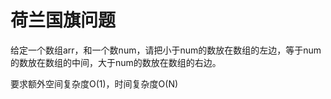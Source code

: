 # 荷兰国旗问题

给定一个数组arr，和一个数num，请把小于num的数放在数组的左边，等于num的数放在数组的中间，大于num的数放在数组的右边。

要求额外空间复杂度O(1)，时间复杂度O(N)